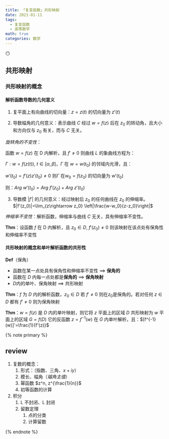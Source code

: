 ```yaml
---
title: 「复变函数」共形映射
date: 2021-01-11
tags:
  - 复变函数
  - 高等数学
math: true
categories: 数学
---
```


:no_mouth:

<!-- more -->

## 共形映射

### 共形映射的概念

#### 解析函数导数的几何意义

1. 复平面上有向曲线的切向量：$z=z(t)$ 的切向量为 $z'(t)$

2. 导数幅角的几何意义：表示曲线 $C$ 经过 $w=f(z)$ 后在 $z_0$ 的转动角，且大小和方向仅与 $z_0$ 有关，而与 $C$ 无关。

*旋转角的不变性*：

函数 $w=f(z)$ 在 D 内解析，且 $f'\ne0$ 则曲线 $L$ 的象曲线方程为：

$\Gamma:w=f(z(t)),~t\in[\alpha,\beta]$，$\Gamma$ 在 $w=w(t_0)$ 的邻域内光滑，且：

$w'(t_0)=f'(z)z'(t_0)\ne 0$ 则$\Gamma$ 在$w_0=f(z_0)$ 的切向量为 $w'(t_0)$

则：$Arg~w'(t_0)=Arg~f'(z_0)+Arg~z'(t_0)$

3. 导数模 $|f'|$ 的几何意义：经过映射后 $z_0$ 的任何曲线在 $z_0$ 的伸缩率。$|f'(z_0)|=\lim_{z\rightarrow z_0} \left|\frac{w-w_0}{z-z_0}\right|$

*伸缩率不变性*：解析函数，伸缩率与曲线 $C$ 无关，具有伸缩率不变性。

**Thm**：设函数 $f$ 在 D 内解析，且 $z_0\in D,~f'(z_0)\ne 0$ 则该映射在该点处有保角性和伸缩率不变性

#### 共形映射的概念和单叶解析函数的共形性

**Def**（保角）

- 函数在某一点处具有保角性和伸缩率不变性 $\implies$ **保角的**
- 函数在 $D$ 内每一点处都是**保角的** $\implies$ **保角映射**
- $D$内的单叶、保角映射 $\implies$ 共形映射

**Thm**：$f$ 为 $D$ 内的解析函数，$z_0\in D$ 若 $f'\ne 0$ 则在$z_0$是保角的。若对任何 $z\in D$ 都有 $f'\ne 0$ 则为保角映射

**Thm**：$w=f(z)$ 是 $D$ 内的单叶映射，则它将 $z$ 平面上的区域 $D$ 共形映射为 $w$ 平面上的区域 $G=f(D)$ 它的反函数 $z=f^{-1}(w)$ 在 $G$ 内单叶解析，且：$[f^{-1}(w)]'=\frac{1}{f'(z)}$

{% note primary %}

## review

1. 复数的概念：
   1. 形式：（指数、三角、$x+iy$）
   2. 模长、幅角（*辐角主值*）
   3. 幂函数 $z^n, z^{\frac{1}{n}}$
   4. 初等函数的计算
2. 积分
   1. L 不封闭、L 封闭
   2. 留数定理
      1. 点的分类
      2. 计算留数

{% endnote %}
